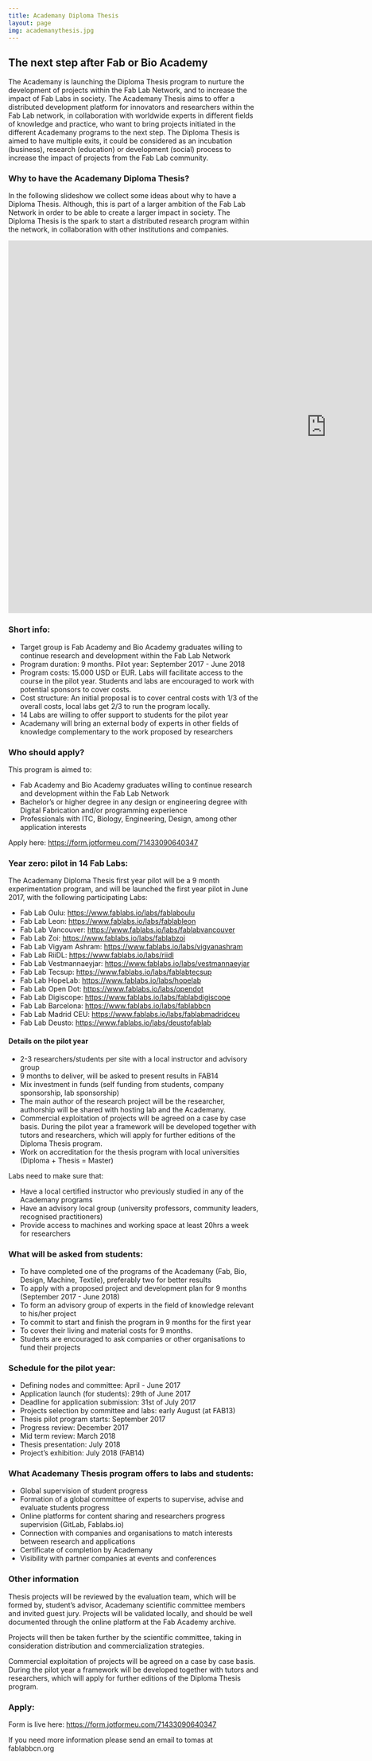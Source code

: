 ```yaml
---
title: Academany Diploma Thesis
layout: page
img: academanythesis.jpg
---
```


## The next step after Fab or Bio Academy

The Academany is launching the Diploma Thesis program to nurture the development of projects within the Fab Lab Network, and to increase the impact of Fab Labs in society. The Academany Thesis aims to offer a distributed development platform for innovators and researchers within the Fab Lab network, in collaboration with worldwide experts in different fields of knowledge and practice, who want to bring projects initiated in the different Academany programs to the next step. The Diploma Thesis is aimed to have multiple exits, it could be considered as an incubation (business), research (education) or development (social) process to increase the impact of projects from the Fab Lab community.

### Why to have the Academany Diploma Thesis? 
In the following slideshow we collect some ideas about why to have a Diploma Thesis. Although, this is part of a larger ambition of the Fab Lab Network in order to be able to create a larger impact in society. The Diploma Thesis is the spark to start a distributed research program within the network, in collaboration with other institutions and companies. 
<iframe src="https://docs.google.com/presentation/d/1DvQ8EonYdBgbyxPcNLNGc2CfpoQk82OBOaJHxMJTY6U/embed?start=false&loop=false&delayms=5000" frameborder="0" width="1280" height="749" allowfullscreen="true" mozallowfullscreen="true" webkitallowfullscreen="true"></iframe>

### Short info:
- Target group is Fab Academy and Bio Academy graduates willing to continue research and development within the Fab Lab Network
- Program duration: 9 months. Pilot year: September 2017 - June 2018
- Program costs: 15.000 USD or EUR. Labs will facilitate access to the course in the pilot year. Students and labs are encouraged to work with potential sponsors to cover costs. 
- Cost structure: An initial proposal is to cover central costs with 1/3 of the overall costs, local labs get 2/3 to run the program locally.
- 14 Labs are willing to offer support to students for the pilot year
- Academany will bring an external body of experts in other fields of knowledge complementary to the work proposed by researchers

### Who should apply?
This program is aimed to:
- Fab Academy and Bio Academy graduates willing to continue research and development within the Fab Lab Network
- Bachelor’s or higher degree in any design or engineering degree with Digital Fabrication and/or programming experience
- Professionals with ITC, Biology, Engineering, Design, among other application interests

Apply here: https://form.jotformeu.com/71433090640347

### Year zero: pilot in 14 Fab Labs: 

The Academany Diploma Thesis first year pilot will be a 9 month experimentation program, and will be launched the first year pilot in June 2017, with the following participating Labs: 

- Fab Lab Oulu: https://www.fablabs.io/labs/fablaboulu
- Fab Lab Leon: https://www.fablabs.io/labs/fablableon
- Fab Lab Vancouver: https://www.fablabs.io/labs/fablabvancouver
- Fab Lab Zoi: https://www.fablabs.io/labs/fablabzoi
- Fab Lab Vigyam Ashram: https://www.fablabs.io/labs/vigyanashram
- Fab Lab RiiDL: https://www.fablabs.io/labs/riidl
- Fab Lab Vestmannaeyjar: https://www.fablabs.io/labs/vestmannaeyjar
- Fab Lab Tecsup: https://www.fablabs.io/labs/fablabtecsup
- Fab Lab HopeLab: https://www.fablabs.io/labs/hopelab
- Fab Lab Open Dot: https://www.fablabs.io/labs/opendot
- Fab Lab Digiscope: https://www.fablabs.io/labs/fablabdigiscope
- Fab Lab Barcelona: https://www.fablabs.io/labs/fablabbcn
- Fab Lab Madrid CEU: https://www.fablabs.io/labs/fablabmadridceu
- Fab Lab Deusto: https://www.fablabs.io/labs/deustofablab

#### Details on the pilot year
- 2-3 researchers/students per site with a local instructor and advisory group 
- 9 months to deliver, will be asked to present results in FAB14
- Mix investment in funds (self funding from students, company sponsorship, lab sponsorship)
- The main author of the research project will be the researcher, authorship will be shared with hosting lab and the Academany.
- Commercial exploitation of projects will be agreed on a case by case basis. During the pilot year a framework will be developed together with tutors and researchers, which will apply for further editions of the Diploma Thesis program.
- Work on accreditation for the thesis program with local universities (Diploma + Thesis = Master)

Labs need to make sure that:
- Have a local certified instructor who previously studied in any of the Academany programs
- Have an advisory local group (university professors, community leaders, recognised practitioners) 
- Provide access to machines and working space at least 20hrs a week for researchers

### What will be asked from students:
- To have completed one of the programs of the Academany (Fab, Bio, Design, Machine, Textile), preferably two for better results
- To apply with a proposed project and development plan for 9 months (September 2017 - June 2018)
- To form an advisory group of experts in the field of knowledge relevant to his/her project
- To commit to start and finish the program in 9 months for the first year
- To cover their living and material costs for 9 months.
- Students are encouraged to ask companies or other organisations to fund their projects

### Schedule for the pilot year:
- Defining nodes and committee: April - June 2017
- Application launch (for students): 29th of June 2017
- Deadline for application submission: 31st of July 2017
- Projects selection by committee and labs: early August (at FAB13)
- Thesis pilot program starts: September 2017
- Progress review: December 2017
- Mid term review: March 2018
- Thesis presentation: July 2018
- Project’s exhibition: July 2018 (FAB14)

### What Academany Thesis program offers to labs and students:
- Global supervision of student progress
- Formation of a global committee of experts to supervise, advise and evaluate students progress
- Online platforms for content sharing and researchers progress supervision (GitLab, Fablabs.io)
- Connection with companies and organisations to match interests between research and applications
- Certificate of completion by Academany
- Visibility with partner companies at events and conferences

### Other information
Thesis projects will be reviewed by the evaluation team, which will be formed by, student’s advisor, Academany scientific committee members and invited guest jury. Projects will be validated locally, and should be well documented through the online platform at the Fab Academy archive.

Projects will then be taken further by the scientific committee, taking in consideration distribution and commercialization strategies.

Commercial exploitation of projects will be agreed on a case by case basis. During the pilot year a framework will be developed together with tutors and researchers, which will apply for further editions of the Diploma Thesis program.

### Apply: 
Form is live here: https://form.jotformeu.com/71433090640347

If you need more information please send an email to tomas at fablabbcn.org



